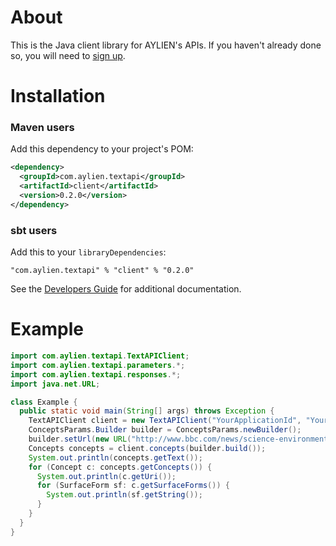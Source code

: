 About
=====

This is the Java client library for AYLIEN's APIs. If you haven't already done so, you will need to [sign up](https://developer.aylien.com/signup).

Installation
============

### Maven users

Add this dependency to your project's POM:

```xml
<dependency>
  <groupId>com.aylien.textapi</groupId>
  <artifactId>client</artifactId>
  <version>0.2.0</version>
</dependency>
```

### sbt users

Add this to your `libraryDependencies`:

    "com.aylien.textapi" % "client" % "0.2.0"

See the [Developers Guide](https://developer.aylien.com/docs) for additional documentation.

Example
=======

```java
import com.aylien.textapi.TextAPIClient;
import com.aylien.textapi.parameters.*;
import com.aylien.textapi.responses.*;
import java.net.URL;

class Example {
  public static void main(String[] args) throws Exception {
    TextAPIClient client = new TextAPIClient("YourApplicationId", "YourApplicationKey");
    ConceptsParams.Builder builder = ConceptsParams.newBuilder();
    builder.setUrl(new URL("http://www.bbc.com/news/science-environment-30097648"));
    Concepts concepts = client.concepts(builder.build());
    System.out.println(concepts.getText());
    for (Concept c: concepts.getConcepts()) {
      System.out.println(c.getUri());
      for (SurfaceForm sf: c.getSurfaceForms()) {
        System.out.println(sf.getString());
      }
    }
  }
}
```
